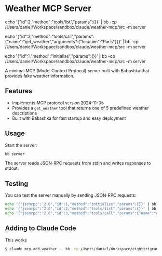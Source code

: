 # Weather MCP Server

echo '{"id":2,"method":"tools/list","params":{}}' | bb -cp /Users/daniel/Workspace/sandbox/claude/weather-mcp/src -m server

echo '{"id":3,"method":"tools/call","params":{"name":"get_weather","arguments":{"location":"Paris"}}}' | bb -cp /Users/daniel/Workspace/sandbox/claude/weather-mcp/src -m server

echo '{"id":1,"method":"initialize","params":{}}' | bb -cp /Users/daniel/Workspace/sandbox/claude/weather-mcp/src -m server



A minimal MCP (Model Context Protocol) server built with Babashka that provides fake weather information.

## Features

- Implements MCP protocol version 2024-11-05
- Provides a `get_weather` tool that returns one of 5 predefined weather descriptions
- Built with Babashka for fast startup and easy deployment

## Usage

Start the server:
```bash
bb server
```

The server reads JSON-RPC requests from stdin and writes responses to stdout.

## Testing

You can test the server manually by sending JSON-RPC requests:

```bash
echo '{"jsonrpc":"2.0","id":1,"method":"initialize","params":{}}' | bb server
echo '{"jsonrpc":"2.0","id":2,"method":"tools/list","params":{}}' | bb server  
echo '{"jsonrpc":"2.0","id":3,"method":"tools/call","params":{"name":"get_weather","arguments":{"location":"San Francisco"}}}' | bb server
```

## Adding to Claude Code

This works

```bash
$ claude mcp add weather -- bb -cp /Users/daniel/Workspace/eighttrigrams/tracker-mcp/src -m server
```
